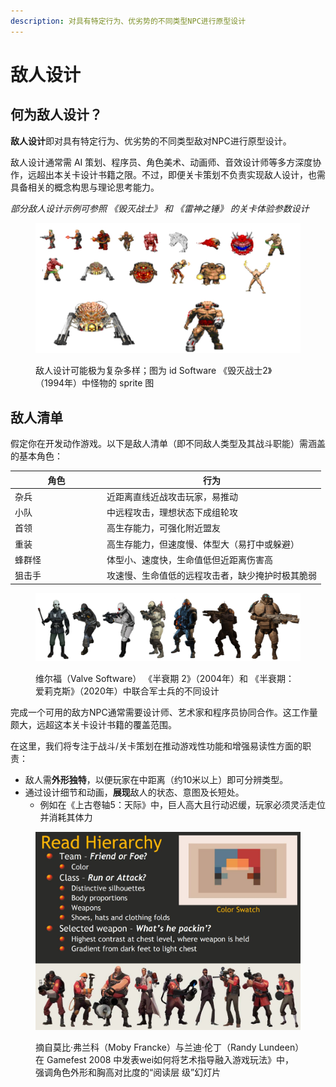 ```yaml
---
description: 对具有特定行为、优劣势的不同类型NPC进行原型设计
---
```


# 敌人设计

## 何为敌人设计？

**敌人设计**即对具有特定行为、优劣势的不同类型敌对NPC进行原型设计。

敌人设计通常需 AI 策划、程序员、角色美术、动画师、音效设计师等多方深度协作，远超出本关卡设计书籍之限。不过，即便关卡策划不负责实现敌人设计，也需具备相关的概念构思与理论思考能力。

_部分敌人设计示例可参照 《毁灭战士》 和 《雷神之锤》 的关卡体验参数设计_

<figure><img src="../../.gitbook/assets/image.png" alt=""><figcaption><p>敌人设计可能极为复杂多样；图为 id Software 《毁灭战士2》（1994年）中怪物的 sprite 图</p></figcaption></figure>

## 敌人清单

假定你在开发动作游戏。以下是敌人清单（即不同敌人类型及其战斗职能）需涵盖的基本角色：

<table><thead><tr><th width="133">角色</th><th>行为</th></tr></thead><tbody><tr><td>杂兵</td><td>近距离直线近战攻击玩家，易推动</td></tr><tr><td>小队</td><td>中远程攻击，理想状态下成组轮攻</td></tr><tr><td>首领</td><td>高生存能力，可强化附近盟友</td></tr><tr><td>重装</td><td>高生存能力，但速度慢、体型大（易打中或躲避）</td></tr><tr><td>蜂群怪</td><td>体型小、速度快，生命值低但近距离伤害高</td></tr><tr><td>狙击手</td><td>攻速慢、生命值低的远程攻击者，缺少掩护时极其脆弱</td></tr></tbody></table>

<figure><img src="../../.gitbook/assets/image (1).png" alt=""><figcaption><p>维尔福（Valve Software） 《半衰期 2》（2004年）和 《半衰期：爱莉克斯》（2020年）中联合军士兵的不同设计</p></figcaption></figure>

完成一个可用的敌方NPC通常需要设计师、艺术家和程序员协同合作。这工作量颇大，远超这本关卡设计书籍的覆盖范围。

在这里，我们将专注于战斗/关卡策划在推动游戏性功能和增强易读性方面的职责：

* 敌人需**外形独特**，以便玩家在中距离（约10米以上）即可分辨类型。
* 通过设计细节和动画，**展现**敌人的状态、意图及长短处。
  * 例如在《上古卷轴5：天际》中，巨人高大且行动迟缓，玩家必须灵活走位并消耗其体力

<figure><img src="../../.gitbook/assets/image (2).png" alt=""><figcaption><p>摘自莫比·弗兰科（Moby Francke）与兰迪·伦丁（Randy Lundeen）在 Gamefest 2008 中发表wei如何将艺术指导融入游戏玩法》中，强调角色外形和胸高对比度的“阅读层 级”幻灯片</p></figcaption></figure>
